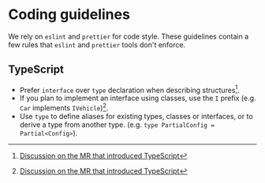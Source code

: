 # Coding guidelines

We rely on `eslint` and `prettier` for code style. These guidelines contain a few rules that `eslint` and `prettier` tools don't enforce.

## TypeScript

- Prefer `interface` over `type` declaration when describing structures[^1].
- If you plan to implement an interface using classes, use the `I` prefix (e.g. `Car` implements `IVehicle`)[^1].
- Use `type` to define aliases for existing types, classes or interfaces, or to derive a type from another type. (e.g. `type PartialConfig = Partial<Config>`).

[^1]: [Discussion on the MR that introduced TypeScript](https://gitlab.com/gitlab-org/gitlab-vscode-extension/-/merge_requests/108#note_423512996)
